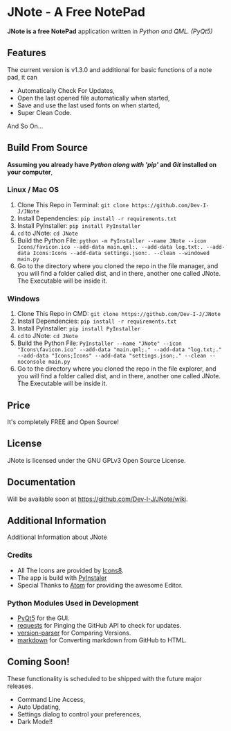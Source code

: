 # JNote - A Free NotePad

__JNote is a free NotePad__ application written in _Python and QML. (PyQt5)_

## Features

The current version is v1.3.0 and additional for basic functions of a note pad, it can

* Automatically Check For Updates,
* Open the last opened file automatically when started,
* Save and use the last used fonts on when started,
* Super Clean Code.

And So On...

## Build From Source

__Assuming you already have _Python along with 'pip'_ and _Git_ installed on your computer__,

### Linux / Mac OS

1. Clone This Repo in Terminal: `git clone https://github.com/Dev-I-J/JNote`
2. Install Dependencies: `pip install -r requirements.txt`
3. Install PyInstaller: `pip install PyInstaller`
4. `cd` to JNote: `cd JNote`
5. Build the Python File: `python -m PyInstaller --name JNote --icon Icons/favicon.ico --add-data main.qml:. --add-data log.txt:. --add-data Icons:Icons --add-data settings.json:. --clean --windowed main.py`
6. Go to the directory where you cloned the repo in the file manager, and you will find a folder called dist, and in there, another one called JNote. The Executable will be inside it.

### Windows

1. Clone This Repo in CMD: `git clone https://github.com/Dev-I-J/JNote`
2. Install Dependencies: `pip install -r requirements.txt`
3. Install PyInstaller: `pip install PyInstaller`
4. `cd` to JNote: `cd JNote`
5. Build the Python File: `PyInstaller --name "JNote" --icon "Icons\favicon.ico" --add-data "main.qml;." --add-data "log.txt;." --add-data "Icons;Icons" --add-data "settings.json;." --clean --noconsole main.py`
6. Go to the directory where you cloned the repo in the file explorer, and you will find a folder called dist, and in there, another one called JNote. The Executable will be inside it.

## Price

It's completely FREE and Open Source!

## License

JNote is licensed under the GNU GPLv3 Open Source License.

## Documentation

Will be available soon at https://github.com/Dev-I-J/JNote/wiki.

## Additional Information

Additional Information about JNote

### Credits

* All The Icons are provided by [Icons8](https://icons8.com).
* The app is build with [PyInstaler](https://pypi.org/project/PyInstaller)
* Special Thanks to [Atom](https://atom.io) for providing the awesome Editor.

### Python Modules Used in Development

* [PyQt5](https://pypi.org/project/PyQt5/) for the GUI.
* [requests](https://pypi.org/project/requests/) for Pinging the GitHub API to check for updates.
* [version-parser](https://pypi.org/project/version-parser/) for Comparing Versions.
* [markdown](https://pypi.org/project/markdown/) for Converting markdown from GitHub to HTML.

## Coming Soon!

These functionality is scheduled to be shipped with the future major releases.

* Command Line Access,
* Auto Updating,
* Settings dialog to control your preferences,
* Dark Mode!!
